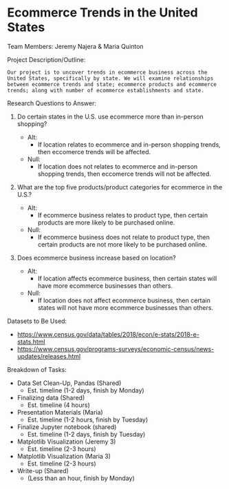 # Ecommerce Trends in the United States
Team Members: Jeremy Najera & Maria Quinton

Project Description/Outline:

    Our project is to uncover trends in ecommerce business across the United States, specifically by state. We will examine relationships between ecommerce trends and state; ecommerce products and ecommerce trends; along with number of ecommerce establishments and state.

Research Questions to Answer:

1. Do certain states in the U.S. use ecommerce more than in-person shopping?
    * Alt:
        * If location relates to ecommerce and in-person shopping trends, then eccomerce trends will be affected.
    * Null:
        * If location does not relates to ecommerce and in-person shopping trends, then eccomerce trends will not be affected.

2. What are the top five products/product categories for ecommerce in the U.S.?
    * Alt: 
        * If ecommerce business relates to product type, then certain products are more likely to be purchased online.
    * Null: 
        * If ecommerce business does not relate to product type, then certain products are not more likely to be purchased online.
3. Does ecommerce business increase based on location?
    * Alt:
        * If location affects ecommerce business, then certain states will have more ecommerce businesses than others.
    * Null:
        * If location does not affect ecommerce business, then certain states will not have more ecommerce businesses than others.

Datasets to Be Used:

- https://www.census.gov/data/tables/2018/econ/e-stats/2018-e-stats.html
- https://www.census.gov/programs-surveys/economic-census/news-updates/releases.html

Breakdown of Tasks:
- Data Set Clean-Up, Pandas (Shared)
    - Est. timeline (1-2 days, finish by Monday)
- Finalizing data (Shared)
    - Est. timeline (4 hours)
- Presentation Materials (Maria)
    - Est. timeline (1-2 hours, finish by Tuesday)
- Finalize Jupyter notebook (shared)
    - Est. timeline (1-2 days, finish by Tuesday)
- Matplotlib Visualization (Jeremy 3)
    - Est. timeline (2-3 hours)
- Matplotlib Visualization (Maria 3)
    - Est. timeline (2-3 hours)
- Write-up (Shared)
    - (Less than an hour, finish by Monday)
